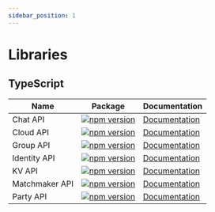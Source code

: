 ```yaml
---
sidebar_position: 1
---
```


# Libraries

## TypeScript

| Name              | Package        | Documentation                                     |
|----------------|----------------|--------------------------------------|
| Chat API       | [![npm version](https://badge.fury.io/js/@rivet-gg%2Fchat.svg)](https://badge.fury.io/js/@rivet-gg%2Fchat)       | <a href="/libs/api-chat/typescript/" target="_blank">Documentation</a>|
| Cloud API      | [![npm version](https://badge.fury.io/js/@rivet-gg%2Fcloud.svg)](https://badge.fury.io/js/@rivet-gg%2Fcloud)      | <a href="/libs/api-cloud/typescript/" target="_blank">Documentation</a>      |
| Group API      | [![npm version](https://badge.fury.io/js/@rivet-gg%2Fgroup.svg)](https://badge.fury.io/js/@rivet-gg%2Fgroup)      | <a href="/libs/api-group/typescript/" target="_blank">Documentation</a>      |
| Identity API   | [![npm version](https://badge.fury.io/js/@rivet-gg%2Fidentity.svg)](https://badge.fury.io/js/@rivet-gg%2Fidentity)   | <a href="/libs/api-identity/typescript/" target="_blank">Documentation</a>   |
| KV API         | [![npm version](https://badge.fury.io/js/@rivet-gg%2Fkv.svg)](https://badge.fury.io/js/@rivet-gg%2Fkv)         | <a href="/libs/api-kv/typescript/" target="_blank">Documentation</a>         |
| Matchmaker API | [![npm version](https://badge.fury.io/js/@rivet-gg%2Fmatchmaker.svg)](https://badge.fury.io/js/@rivet-gg%2Fmatchmaker) | <a href="/libs/api-matchmaker/typescript/" target="_blank">Documentation</a> |
| Party API      | [![npm version](https://badge.fury.io/js/@rivet-gg%2Fparty.svg)](https://badge.fury.io/js/@rivet-gg%2Fparty)      | <a href="/libs/api-party/typescript/" target="_blank">Documentation</a>      |

